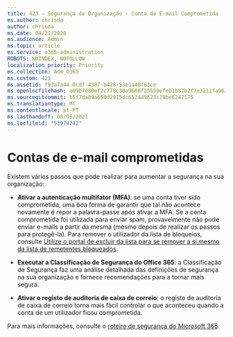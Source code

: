```yaml
---
title: 423 – Segurança da Organização – Conta de E-mail Comprometida
ms.author: chrisda
author: chrisda
ms.date: 04/21/2020
ms.audience: Admin
ms.topic: article
ms.service: o365-administration
ROBOTS: NOINDEX, NOFOLLOW
localization_priority: Priority
ms.collection: Adm_O365
ms.custom: 423
ms.assetid: f93a7a44-0cdf-4387-b428-53e1a48f63ce
ms.openlocfilehash: a09b7d80ef2c778c30a9668f25559efeb1b87b2f7e3211fa963333f9c692073c
ms.sourcegitcommit: b5f7da89a650d2915dc652449623c78be6247175
ms.translationtype: MT
ms.contentlocale: pt-PT
ms.lasthandoff: 08/05/2021
ms.locfileid: "53974242"
---
```

# <a name="compromised-email-accounts"></a>Contas de e-mail comprometidas

Existem vários passos que pode realizar para aumentar a segurança na sua organização:

- **Ativar a autenticação multifator (MFA)**: se uma conta tiver sido comprometida, uma boa forma de garantir que tal não acontece novamente é repor a palavra-passe após ativar a MFA. Se a conta comprometida foi utilizada para enviar spam, provavelmente não pode enviar e-mails a partir da mesma (mesmo depois de realizar os passos para protegê-la). Para remover o utilizador da lista de bloqueios, consulte [Utilize o portal de excluir da lista para se remover a si mesmo da lista de remetentes bloqueados](https://docs.microsoft.com/microsoft-365/security/office-365-security/use-the-delist-portal-to-remove-yourself-from-the-office-365-blocked-senders-lis).

- **Executar a Classificação de Segurança do Office 365**: a Classificação de Segurança faz uma análise detalhada das definições de segurança na sua organização e fornece recomendações para a tornar mais segura.

- **Ativar o registo de auditoria de caixa de correio**: o registo de auditoria de caixa de correio torna mais fácil controlar o que aconteceu quando a conta de um utilizador ficou comprometida.

Para mais informações, consulte o [roteiro de segurança do Microsoft 365](https://docs.microsoft.com/microsoft-365/security/office-365-security/security-roadmap).
